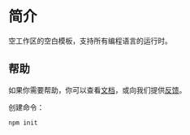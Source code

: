 # 简介
空工作区的空白模板，支持所有编程语言的运行时。
## 帮助
如果你需要帮助，你可以查看[文档](https://docs.marscode.cn/)，或向我们提供[反馈](https://juejin.cn/pin/club/7359094304150650889?utm_source=doc&utm_medium=marscode)。

创建命令：
~~~ bash
npm init
~~~

